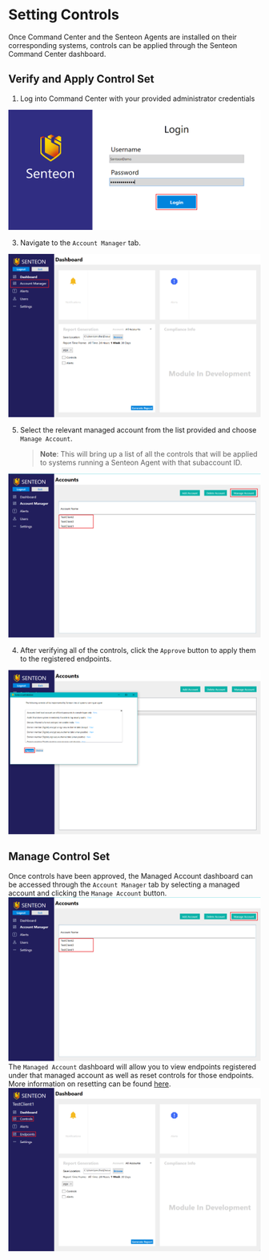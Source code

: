 # Setting Controls

Once Command Center and the Senteon Agents are installed on their corresponding systems, controls can be applied through the Senteon Command Center dashboard. 

## Verify and Apply Control Set
1. Log into Command Center with your provided administrator credentials

![Login](images/login.PNG)

3.  Navigate to the `Account Manager` tab.

![AcctMger](images/AccountManager.png)

5.  Select the relevant managed account from the list provided and choose `Manage Account`.

    > **Note**: This will bring up a list of all the controls that will be applied to systems running a Senteon Agent with that subaccount ID.
 
![SetCtrl](images/SetControls.png)

4.  After verifying all of the controls, click the `Approve` button to apply them to the registered endpoints.

![AcptCtrl](images/AcceptControls.png)

## Manage Control Set

Once controls have been approved, the Managed Account dashboard can be accessed through the `Account Manager` tab by selecting a managed account and clicking the `Manage Account` button. 
![SetCtrl](images/SetControls.png)
The `Managed Account` dashboard will allow you to view endpoints registered under that managed account as well as reset controls for those endpoints. More information on resetting can be found [here](resetting.md).
![mngdAct](images/managedAccount.png)
